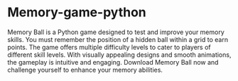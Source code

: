 # Memory-game-python
Memory Ball is a Python game designed to test and improve your memory skills. You must remember the position of a hidden ball within a grid to earn points. The game offers multiple difficulty levels to cater to players of different skill levels. With visually appealing designs and smooth animations, the gameplay is intuitive and engaging. Download Memory Ball now and challenge yourself to enhance your memory abilities.
